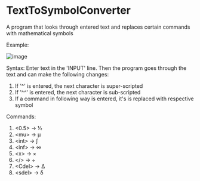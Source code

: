 # TextToSymbolConverter
A program that looks through entered text and replaces certain commands with mathematical symbols

Example:   

![image](https://user-images.githubusercontent.com/59739923/139527068-657b7f46-3760-40c1-b9a1-cd2b6dc1ef72.png)

Syntax:
Enter text in the 'INPUT' line. Then the program goes through the text and can make the following changes:
  1) If '^'  is entered, the next character is super-scripted
  2) If '^^' is entered, the next character is sub-scripted
  3) If a command in following way <command> is entered, it's is replaced with respective symbol

Commands:
  1) <0.5>   -> ½
  2) \<mu>   -> μ
  3) \<int>  -> ∫
  4) \<inf>  -> ∞
  5) \<x>    -> ×
  6) \</>    -> ÷
  7) \<Cdel> -> Δ
  8) \<sdel> -> δ
